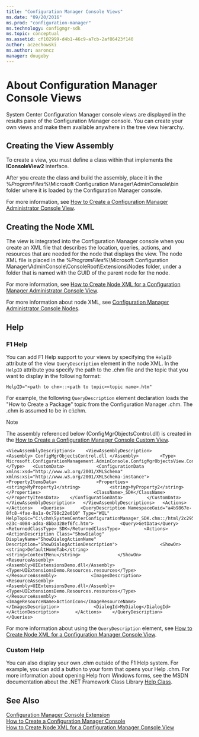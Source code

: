 ```yaml
---
title: "Configuration Manager Console Views"
ms.date: "09/20/2016"
ms.prod: "configuration-manager"
ms.technology: configmgr-sdk
ms.topic: conceptual
ms.assetid: cf102999-d4b1-46c9-a7cb-2af86423f140
author: aczechowski
ms.author: aaroncz
manager: dougeby
---
```

# About Configuration Manager Console Views
System Center Configuration Manager console views are displayed in the results pane of the Configuration Manager console. You can create your own views and make them available anywhere in the tree view hierarchy.  

## Creating the View Assembly  
 To create a view, you must define a class within that implements the **IConsoleView2** interface.  

 After you create the class and build the assembly, place it in the %*ProgramFiles*%\Microsoft Configuration Manager\AdminConsole\bin folder where it is loaded by the Configuration Manager console.  

 For more information, see [How to Create a Configuration Manager Administrator Console View](../../../../develop/core/servers/console/how-to-create-a-configuration-manager-console-custom-view.md).  

## Creating the Node XML  
 The view is integrated into the Configuration Manager console when you create an XML file that describes the location, queries, actions, and resources that are needed for the node that displays the view. The node XML file is placed in the %*ProgramFiles*%\Microsoft Configuration Manager\AdminConsole\ConsoleRoot\Extensions\Nodes folder, under a folder that is named with the GUID of the parent node for the node.  

 For more information, see [How to Create Node XML for a Configuration Manager Administrator Console View](../../../../develop/core/servers/console/how-to-create-node-xml-for-a-configuration-manager-console-grid-view.md).  

 For more information about node XML, see [Configuration Manager Administrator Console Nodes](../../../../develop/core/servers/console/console-nodes.md).  

## Help  

### F1 Help  
 You can add F1 Help support to your views by specifying the `HelpID` attribute of the view `QueryDescription` element in the node XML. In the `HelpID` attribute you specify the path to the .chm file and the topic that you want to display in the following format:  

 `HelpID="<path to chm>::<path to topic><topic name>.htm"`  

 For example, the following `QueryDescription` element declaration loads the "How to Create a Package" topic from the Configuration Manager .chm. The .chm is assumed to be in c:\chm.  

> [!NOTE]
>  The assembly referenced below (ConfigMgrObjectsControl.dll) is created in the [How to Create a Configuration Manager Console Custom View](../../../../develop/core/servers/console/how-to-create-a-configuration-manager-console-custom-view.md).  

```  
<ViewAssemblyDescriptions>    <ViewAssemblyDescription>         <Assembly> ConfigMgrObjectsControl.dll </Assembly>        <Type> Microsoft.ConfigurationManagement.AdminConsole.ConfigMgrObjectsView.ConfigMgrObjectsViewDescription </Type>   <CustomData>            <ConfigurationData xmlns:xsd="http://www.w3.org/2001/XMLSchema" xmlns:xsi="http://www.w3.org/2001/XMLSchema-instance">       <PropertyItemsData>               <Properties>                       <string>MyProperty1</string>           <string>MyProperty2</string>                   </Properties>                    <ClassName>_SDK</ClassName>               </PropertyItemsData>    </ConfigurationData>         </CustomData>      </ViewAssemblyDescription>   </ViewAssemblyDescriptions>   <Actions>  </Actions>   <Queries>      <QueryDescription NamespaceGuid="a4b9867e-8fc8-4fae-8a1a-0c798c22e010" Type="WQL" HelpTopic="C:\chm\SystemCenterConfigurationManager_SDK.chm::/html/2c295b3b-e23c-4084-ad4a-8bba328ef6fc.htm">          <Query>GetData</Query>          <ReturnedClassType>_SDK</ReturnedClassType>         <Actions>               <ActionDescription Class="ShowDialog" DisplayName="ShowDialogActionName" Description="ShowDialogActionDescription">                <ShowOn>                   <string>DefaultHomeTab</string>                   <string>ContextMenu</string>              </ShowOn>               <ResourceAssembly>                  <Assembly>UIExtensionsDemo.dll</Assembly>                      <Type>UIExtensionsDemo.Resources.resources</Type>              </ResourceAssembly>             <ImagesDescription>                <ResourceAssembly>                   <Assembly>UIExtensionsDemo.dll</Assembly>                  <Type>UIExtensionsDemo.Resources.resources</Type>    </ResourceAssembly>                  <ImageResourceName>ActionIcon</ImageResourceName>  </ImagesDescription>             <DialogId>MyDialog</DialogId>          </ActionDescription>      </Actions>    </QueryDescription>  </Queries>  
```  

 For more information about using the `QueryDescription` element, see [How to Create Node XML for a Configuration Manager Console View](../../../../develop/core/servers/console/how-to-create-node-xml-for-a-configuration-manager-console-grid-view.md).  

### Custom Help  
 You can also display your own .chm outside of the F1 Help system. For example, you can add a button to your form that opens your Help .chm. For more information about opening Help from Windows forms, see the MSDN documentation about the .NET Framework Class Library [Help Class](http://go.microsoft.com/fwlink/?LinkId=110511).  

## See Also  
 [Configuration Manager Console Extension](../../../../develop/core/servers/console/console-extension.md)   
 [How to Create a Configuration Manager Console](../../../../develop/core/servers/console/how-to-create-a-configuration-manager-console-custom-view.md)   
 [How to Create Node XML for a Configuration Manager Console View](../../../../develop/core/servers/console/how-to-create-node-xml-for-a-configuration-manager-console-grid-view.md)
